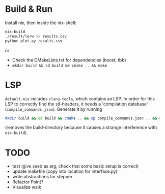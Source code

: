 # Build & Run

Install nix, then inside the nix-shell:

```bash
nix-build
./result/lerw >> results.csv
python plot.py results.csv
```

or

- Check the CMakeLists.txt for dependencies (boost, tbb)
- `mkdir build && cd build && cmake .. && make`

# LSP

`default.nix` includes `clang-tools`, which contains
an LSP. In order for this LSP to correctly find the
stl-headers, it needs a 'compilation database' (`compile_commands.json`). Generate it by running

```bash
mkdir build && cd build && cmake .. && cp compile_commands.json .. && cd .. && rm -rf build
```
(removes the build-directory because it causes a strange interference with `nix-build`).

# TODO

- test (give seed as arg, check that some basic setup is correct)
- update makefile (copy into location for interface.py)
- write abstractions for stepper
- Refactor Point?
- Visualize walk
